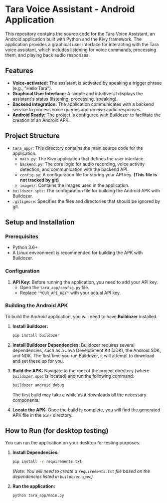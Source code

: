 # Tara Voice Assistant - Android Application

This repository contains the source code for the Tara Voice Assistant, an Android application built with Python and the Kivy framework. The application provides a graphical user interface for interacting with the Tara voice assistant, which includes listening for voice commands, processing them, and playing back audio responses.

## Features

-   **Voice-activated:** The assistant is activated by speaking a trigger phrase (e.g., "Hello Tara").
-   **Graphical User Interface:** A simple and intuitive UI displays the assistant's status (listening, processing, speaking).
-   **Backend Integration:** The application communicates with a backend service to process voice queries and receive audio responses.
-   **Android Ready:** The project is configured with Buildozer to facilitate the creation of an Android APK.

## Project Structure

-   `tara_app/`: This directory contains the main source code for the application.
    -   `main.py`: The Kivy application that defines the user interface.
    -   `backend.py`: The core logic for audio recording, voice activity detection, and communication with the backend API.
    -   `config.py`: A configuration file for storing your API key. **(This file is not tracked by git)**
    -   `images/`: Contains the images used in the application.
-   `buildozer.spec`: The configuration file for building the Android APK with Buildozer.
-   `.gitignore`: Specifies the files and directories that should be ignored by git.

## Setup and Installation

### Prerequisites

-   Python 3.6+
-   A Linux environment is recommended for building the APK with Buildozer.

### Configuration

1.  **API Key:** Before running the application, you need to add your API key.
    -   Open the `tara_app/config.py` file.
    -   Replace `"YOUR_API_KEY"` with your actual API key.

### Building the Android APK

To build the Android application, you will need to have **Buildozer** installed.

1.  **Install Buildozer:**
    ```bash
    pip install buildozer
    ```

2.  **Install Buildozer Dependencies:**
    Buildozer requires several dependencies, such as a Java Development Kit (JDK), the Android SDK, and NDK. The first time you run Buildozer, it will attempt to download and set these up for you.

3.  **Build the APK:**
    Navigate to the root of the project directory (where `buildozer.spec` is located) and run the following command:
    ```bash
    buildozer android debug
    ```
    The first build may take a while as it downloads all the necessary components.

4.  **Locate the APK:**
    Once the build is complete, you will find the generated APK file in the `bin/` directory.

## How to Run (for desktop testing)

You can run the application on your desktop for testing purposes.

1.  **Install Dependencies:**
    ```bash
    pip install -r requirements.txt
    ```
    *(Note: You will need to create a `requirements.txt` file based on the dependencies listed in `buildozer.spec`)*

2.  **Run the application:**
    ```bash
    python tara_app/main.py
    ```